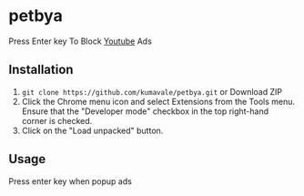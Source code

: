 # petbya
Press Enter key To Block [Youtube](https://youtube.com) Ads  

## Installation
1. `git clone https://github.com/kumavale/petbya.git` or Download ZIP  
2. Click the Chrome menu icon and select Extensions from the Tools menu. Ensure that the "Developer mode" checkbox in the top right-hand corner is checked.  
3. Click on the "Load unpacked" button.  

## Usage
Press enter key when popup ads  

